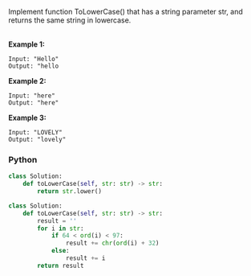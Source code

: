 Implement function ToLowerCase() that has a string parameter str, and returns the same string in lowercase.<br><br>

**Example 1:**
```
Input: "Hello"
Output: "hello
```

**Example 2:**
```
Input: "here"
Output: "here"
```
**Example 3:**
```
Input: "LOVELY"
Output: "lovely"
```
### Python
```python
class Solution:
    def toLowerCase(self, str: str) -> str:
        return str.lower()
```
```python
class Solution:
    def toLowerCase(self, str: str) -> str:
        result = ''
        for i in str:
            if 64 < ord(i) < 97:
                result += chr(ord(i) + 32)
            else:
                result += i
        return result
```